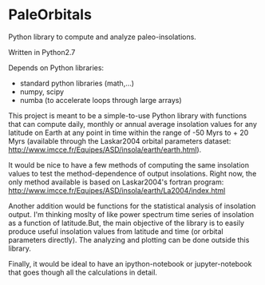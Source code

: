 # PaleOrbitals
Python library to compute and analyze paleo-insolations.

Written in Python2.7

Depends on Python libraries:
  - standard python libraries (math,...)
  - numpy, scipy
  - numba (to accelerate loops through large arrays)

This project is meant to be a simple-to-use Python library with functions
that can compute daily, monthly or annual average insolation values for any
latitude on Earth at any point in time within the range of -50 Myrs to + 20 Myrs
(available through the Laskar2004 orbital parameters dataset: http://www.imcce.fr/Equipes/ASD/insola/earth/earth.html).

It would be nice to have a few methods of computing the same insolation values
to test the method-dependence of output insolations. Right now, the only method
available is based on Laskar2004's fortran program: http://www.imcce.fr/Equipes/ASD/insola/earth/La2004/index.html

Another addition would be functions for the statistical analysis of insolation
output. I'm thinking moslty of like power spectrum time series of insolation as a
function of latitude.But, the main objective of the library is to easily produce
useful insolation values from latitude and time (or orbital parameters directly). The
analyzing and plotting can be done outside this library.

Finally, it would be ideal to have an ipython-notebook or jupyter-notebook that goes though all the calculations in detail.
